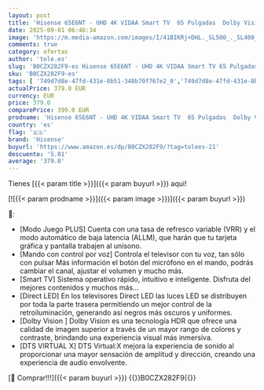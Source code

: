 ```yaml
---
layout: post
title: 'Hisense 65E6NT - UHD 4K VIDAA Smart TV  65 Pulgadas  Dolby Vision  Modo Juego Plus  DTS Virtual X  Control por Voz televisor  Doble Control de Volumen  Auto ordenación Canales TDT  Nuevo 2024 '
date: 2025-09-01 06:46:34
image: 'https://m.media-amazon.com/images/I/41BIKRj+DHL._SL500_._SL400_.jpg'
comments: true
category: ofertas
author: 'tole.es'
slug: 'B0CZX282F9-es Hisense 65E6NT - UHD 4K VIDAA Smart TV 65 Pulgadas Dolby...'
sku: 'B0CZX282F9-es'
tags: [ '749d7d8e-47fd-431e-8b51-348b70f767e2_0','749d7d8e-47fd-431e-8b51-348b70f767e2_5801','Arborist Merchandising Root','Electrónica','Self Service','Special Features Stores','TV, vídeo y home cinema','TVs 60"-69"','Televisores','hisense','smart','televisor','tv','🇪🇸', ]
actualPrice: 379.0 EUR
currency: EUR
price: 379.0
comparePrice: 399.0 EUR
prodname: 'Hisense 65E6NT - UHD 4K VIDAA Smart TV  65 Pulgadas  Dolby Vision  Modo Juego Plus  DTS Virtual X  Control por Voz televisor  Doble Control de Volumen  Auto ordenación Canales TDT  Nuevo 2024 '
country: 'es'
flag: '🇪🇸'
brand: 'Hisense'
buyurl: 'https://www.amazon.es/dp/B0CZX282F9/?tag=tolees-21'
descuento: '5.01'
average: '379.0'
---
```


Tienes [{{< param title >}}]({{< param buyurl >}}) aqui!

[![{{< param prodname >}}]({{< param image >}})]({{< param buyurl >}})

🔎:

- [Modo Juego PLUS] Cuenta con una tasa de refresco variable (VRR) y el modo automático de baja latencia (ALLM), que harán que tu tarjeta gráfica y pantalla trabajen al unísono.
- [Mando con control por voz] Controla el televisor con tu voz, tan sólo con pulsar Más información el botón del micrófono en el mando, podrás cambiar el canal, ajustar el volumen y mucho más.
- [Smart TV] Sistema operativo rápido, intuitivo e inteligente. Disfruta del mejores contenidos y muchos más...
- [Direct LED] En los televisores Direct LED las luces LED se distribuyen por toda la parte trasera permitiendo un mejor control de la retroiluminación, generando así negros más oscuros y uniformes.
- [Dolby Vision ] Dolby Vision es una tecnología HDR que ofrece una calidad de imagen superior a través de un mayor rango de colores y contraste, brindando una experiencia visual más inmersiva.
- [DTS VIRTUAL X] DTS Virtual:X mejora la experiencia de sonido al proporcionar una mayor sensación de amplitud y dirección, creando una experiencia de audio envolvente.

[🛒 Comprar!!!]({{< param buyurl >}})
{{<world>}}B0CZX282F9{{</world>}}
